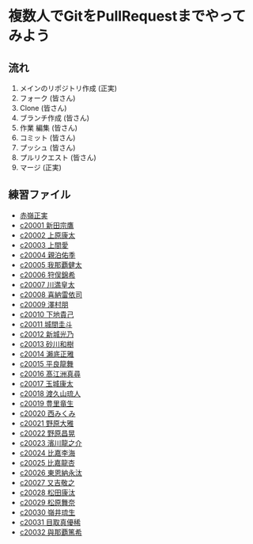 # 複数人でGitをPullRequestまでやってみよう

## 流れ
1. メインのリポジトリ作成 (正実)  
2. フォーク (皆さん)  
3. Clone (皆さん)  
4. ブランチ作成 (皆さん)  
5. 作業 編集 (皆さん)  
6. コミット (皆さん)  
7. プッシュ (皆さん)  
8. プルリクエスト (皆さん)  
9. マージ (正実)  


## 練習ファイル

* [赤嶺正実](m-akamine/likegame.md)
* [c20001 新田宗鷹](c20001/likegame.md)
* [c20002 上原康太](c20002/likegame.md)
* [c20003 上間愛](c20003/likegame.md)
* [c20004 親泊佑季](c20004/likegame.md)
* [c20005 我那覇健太](c20005/likegame.md)
* [c20006 狩俣錦希](c20006/likegame.md)
* [c20007 川満皇太](c20007/likegame.md)
* [c20008 喜納雷依司](c20008/likegame.md)
* [c20009 澤村朋](c20009/likegame.md)
* [c20010 下地貴己](c20010/likegame.md)
* [c20011 城間圭斗](c20011/likegame.md)
* [c20012 新城光乃](c20012/likegame.md)
* [c20013 砂川和樹](c20013/likegame.md)
* [c20014 瀨底正雅](c20014/likegame.md)
* [c20015 平良龍舞](c20015/likegame.md)
* [c20016 髙江洲真尋](c20016/likegame.md)
* [c20017 玉城康太](c20017/likegame.md)
* [c20018 渡久山琉人](c20018/likegame.md)
* [c20019 豊里竜生](c20019/likegame.md)
* [c20020 西みくみ](c20020/likegame.md)
* [c20021 野原大雅](c20021/likegame.md)
* [c20022 野原昌晃](c20022/likegame.md)
* [c20023 濱川龍之介](c20023/likegame.md)
* [c20024 比嘉李海](c20024/likegame.md)
* [c20025 比嘉龍杏](c20025/likegame.md)
* [c20026 東恩納永汰](c20026/likegame.md)
* [c20027 又吉敬之](c20027/likegame.md)
* [c20028 松田康汰](c20028/likegame.md)
* [c20029 松原舞奈](c20029/likegame.md)
* [c20030 嶺井琉生](c20030/likegame.md)
* [c20031 目取真優稀](c20031/likegame.md)
* [c20032 與那覇篤希](c20032/likegame.md)